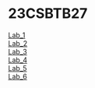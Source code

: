 # 23CSBTB27
<a href ="https://github.com/2303A51297/23CSBTB27/blob/main/Lab_1.ipynb">Lab_1</a></br>
<a href = "https://github.com/2303A51297/23CSBTB27/blob/main/Lab_2.ipynb">Lab_2</a></br>
<a href = "https://github.com/2303A51297/23CSBTB27/blob/main/Lab_3.ipynb">Lab_3</a></br>
<a href = "https://github.com/2303A51297/23CSBTB27/blob/main/Lab_4.ipynb">Lab_4</a></br>
<a href = "https://github.com/2303A51297/23CSBTB27/blob/main/Lab_5.ipynb">Lab_5</a></br>
<a href = "https://github.com/2303A51297/23CSBTB27/blob/main/Lab_6.ipynb">Lab_6</a></br>
